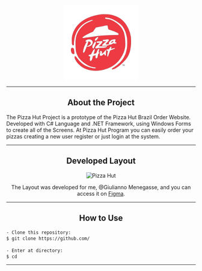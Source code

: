 <p align="center">
  <img alt="Pizza Hut" src="https://raw.githubusercontent.com/GiuliannoMenegasse/Pizza-Hut/main/.github/pizza-hut-logo.png" width="200px">
</p>

---

<h2 align="center">About the Project</h2>
   
<p>
   The Pizza Hut Project is a prototype of the Pizza Hut Brazil Order Website. Developed with C# Language and .NET Framework, using Windows Forms to create all of the Screens. At Pizza Hut Program you can easily order your pizzas creating a new user register or just login at the system.
  <br>
</p>



---

<h2 align="center">Developed Layout</h2>
   
   <p align="center">
      <img alt="Pizza Hut" title="PizzaHut" src=".github/capa.png" />
   </p>

   <p align="center">
      The Layout was developed for me, @Giulianno Menegasse, and you can access it on <a href="">Figma</a>.
   </p>

---

<h2 align="center">How to Use</h2>

   ```
   - Clone this repository:
   $ git clone https://github.com/

   - Enter at directory:
   $ cd 

   ```

---
